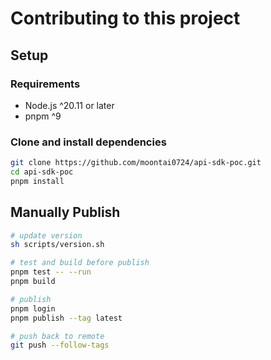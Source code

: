 # Contributing to this project

## Setup

### Requirements

- Node.js ^20.11 or later
- pnpm ^9

### Clone and install dependencies

```bash
git clone https://github.com/moontai0724/api-sdk-poc.git
cd api-sdk-poc
pnpm install
```

## Manually Publish

```bash
# update version
sh scripts/version.sh

# test and build before publish
pnpm test -- --run
pnpm build

# publish
pnpm login
pnpm publish --tag latest

# push back to remote
git push --follow-tags
```
